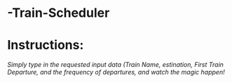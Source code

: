 # -Train-Scheduler

# Instructions:

*Simply type in the requested input data (Train Name, estination, First Train Departure, and the frequency of departures, and watch the magic happen!*